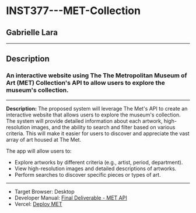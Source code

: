 # INST377---MET-Collection
## Gabrielle Lara
________________________________________________
## Description

### An interactive website using The The Metropolitan Museum of Art (MET) Collection's API to allow users to explore the museum's collection.
________________________________________________

**Description:** The proposed system will leverage The Met's API to create an interactive website that allows users to explore the museum's collection. The system will provide detailed information about each artwork, high-resolution images, and the ability to search and filter based on various criteria. This will make it easier for users to discover and appreciate the vast array of art housed at The Met.

The app will allow users to:
* Explore artworks by different criteria (e.g., artist, period, department).
* View high-resolution images and detailed descriptions of artworks.
* Perform searches to discover specific pieces or types of art.
________________________________________________

* Target Browser: Desktop
* Developer Manual: [Final Deliverable - MET API](https://docs.google.com/document/d/1jfpP5pj-HUhcARSijsYKpHCbbnevOWKv9iLdBT38f2c/edit?usp=sharing)
* Vercel: [Deploy MET](https://inst-377-met-collection-fhywot0yf-gabrielle-laras-projects.vercel.app)
